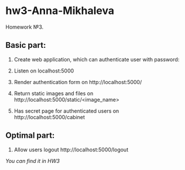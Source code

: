 # hw3-Anna-Mikhaleva
Homework №3.

## Basic part:
1. Create web application, which can authenticate user with password:

1. Listen on localhost:5000

1. Render authentication form on http://localhost:5000/

1. Return static images and files on http://localhost:5000/static/<image_name>

1. Has secret page for authenticated users on http://localhost:5000/cabinet

## Optimal part:
1. Allow users logout http://localhost:5000/logout 

_You can find it in HW3_
